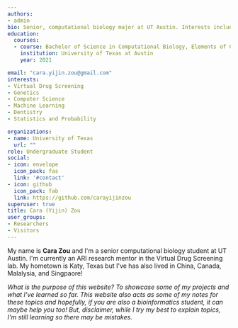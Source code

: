 ```yaml
---
authors:
- admin
bio: Senior, computational biology major at UT Austin. Interests include virtual drug screening, statistics/probability, computer science, and dentistry.
education:
  courses:
  - course: Bachelor of Science in Computational Biology, Elements of Computing Certificate 
    institution: University of Texas at Austin
    year: 2021

email: "cara.yijin.zou@gmail.com"
interests:
- Virtual Drug Screening
- Genetics
- Computer Science
- Machine Learning 
- Dentistry
- Statistics and Probability 

organizations:
- name: University of Texas
  url: ""
role: Undergraduate Student
social:
- icon: envelope
  icon_pack: fas
  link: '#contact'
- icon: github
  icon_pack: fab
  link: https://github.com/carayijinzou
superuser: true
title: Cara (Yijin) Zou
user_groups:
- Researchers
- Visitors
---
```


My name is **Cara Zou** and I'm a senior computational biology student at UT Austin. I'm currently an ARI research mentor in the Virtual Drug Screening lab. My hometown is Katy, Texas but I've has also lived in China, Canada, Malalysia, and Singpaore!

_What is the purpose of this website? To showcase some of my projects and what I've learned so far. This website also acts as some of my notes for these topics and hopefully, if you are also a bioinformatics student, it can maybe help you too! But, disclaimer, while I try my best to explain topics, I'm still learning so there may be mistakes._ 
